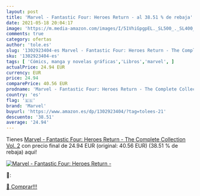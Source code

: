 ```yaml
---
layout: post
title: 'Marvel - Fantastic Four: Heroes Return - al 38.51 % de rebaja'
date: 2021-05-18 20:04:17
image: 'https://m.media-amazon.com/images/I/51VhiGpgpEL._SL500_._SL400_.jpg'
comments: true
category: ofertas
author: 'tole.es'
slug: '1302923404-es Marvel - Fantastic Four: Heroes Return - The Complete...'
sku: '1302923404-es'
tags: [ 'Cómics, manga y novelas gráficas','Libros','marvel', ]
actualPrice: 24.94 EUR
currency: EUR
price: 24.94
comparePrice: 40.56 EUR
prodname: 'Marvel - Fantastic Four: Heroes Return - The Complete Collection Vol. 2'
country: 'es'
flag: '🇪🇸'
brand: 'Marvel'
buyurl: 'https://www.amazon.es/dp/1302923404/?tag=tolees-21'
descuento: '38.51'
average: '24.94'
---
```


Tienes [Marvel - Fantastic Four: Heroes Return - The Complete Collection Vol. 2](https://www.amazon.es/dp/1302923404/?tag=tolees-21) con precio final de  24.94 EUR (original: 40.56 EUR) (38.51 %  de rebaja) aqui!

[![Marvel - Fantastic Four: Heroes Return -](https://m.media-amazon.com/images/I/51VhiGpgpEL._SL500_._SL400_.jpg)](https://www.amazon.es/dp/1302923404/?tag=tolees-21)

🔎:


[🛒 Comprar!!!](https://www.amazon.es/dp/1302923404/?tag=tolees-21)
